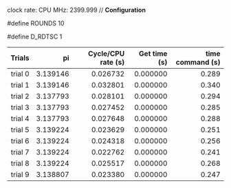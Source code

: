 clock rate:
CPU MHz:             2399.999
// **Configuration**

#define ROUNDS 10

#define D_RDTSC 1

| Trials | pi | Cycle/CPU rate (s) | Get time (s) | time command (s) |
|-:|-:|-:|-:|-:|
| trial 0 |  3.139146 | 0.026732 | 0.000000 | 0.289 |
| trial 1 |  3.139146 | 0.032801 | 0.000000 | 0.340 |
| trial 2 |  3.137793 | 0.028101 | 0.000000 | 0.294 |
| trial 3 |  3.137793 | 0.027452 | 0.000000 | 0.285 |
| trial 4 |  3.137793 | 0.027648 | 0.000000 | 0.288 |
| trial 5 |  3.139224 | 0.023629 | 0.000000 | 0.251 |
| trial 6 |  3.139224 | 0.024318 | 0.000000 | 0.256 |
| trial 7 |  3.139224 | 0.022762 | 0.000000 | 0.241 |
| trial 8 |  3.139224 | 0.025517 | 0.000000 | 0.268 |
| trial 9 |  3.138807 | 0.023380 | 0.000000 | 0.247 |
